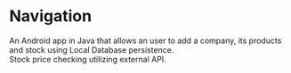 # Navigation

An Android app in Java that allows an user to add a company, its products and stock using Local Database persistence.  
Stock price checking utilizing external API.
